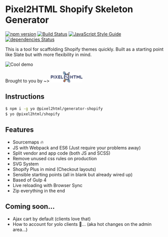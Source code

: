 # Pixel2HTML Shopify Skeleton Generator

[![npm version](https://badge.fury.io/js/%40pixel2html%2Fgenerator-shopify.svg)](https://badge.fury.io/js/%40pixel2html%2Fgenerator-shopify)
[![Build Status](https://travis-ci.org/Pixel2HTML/shopify-skeleton.svg?branch=master)](https://travis-ci.org/Pixel2HTML/shopify-skeleton)
[![JavaScript Style Guide](https://img.shields.io/badge/code_style-standard-brightgreen.svg)](https://standardjs.com)
[![dependencies Status](https://david-dm.org/Pixel2HTML/shopify-skeleton/status.svg)](https://david-dm.org/Pixel2HTML/shopify-skeleton)

This is a tool for scaffolding Shopify themes quickly. Built as a starting point like Slate but with more flexibility in mind.

<img src="https://rawgit.com/Pixel2HTML/Pixel2HTML/master/packages/generator-shopify/tour.svg" alt="Cool demo" />

Brought to you by ~>
<a href='https://pixel2html.com/'><img alt='Pixel2HTML Logo' src='pixel2html-logo.png' width='100px' /></a>


## Instructions

```bash
$ npm i -g yo @pixel2html/generator-shopify
$ yo @pixel2html/shopify
```

## Features

- Sourcemaps :fire:
- JS with Webpack and ES6 (Just require your problems away)
- Split vendor and app code (both JS and SCSS)
- Remove unused css rules on production
- SVG System
- Shopify Plus in mind (Checkout layouts)
- Sensible starting points (all in blank but already wired up)
- Based of Gulp 4
- Live reloading with Browser Sync
- Zip everything in the end

## Coming soon...

- Ajax cart by default (clients love that)
- How to account for yolo clients 🤔... (aka hot changes on the admin area...)
